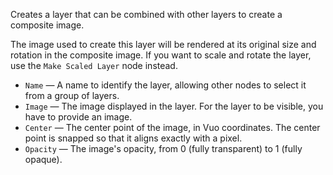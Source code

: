 Creates a layer that can be combined with other layers to create a composite image. 

The image used to create this layer will be rendered at its original size and rotation in the composite image. If you want to scale and rotate the layer, use the `Make Scaled Layer` node instead.

   - `Name` — A name to identify the layer, allowing other nodes to select it from a group of layers. 
   - `Image` — The image displayed in the layer. For the layer to be visible, you have to provide an image. 
   - `Center` — The center point of the image, in Vuo coordinates.  The center point is snapped so that it aligns exactly with a pixel.
   - `Opacity` — The image's opacity, from 0 (fully transparent) to 1 (fully opaque). 
